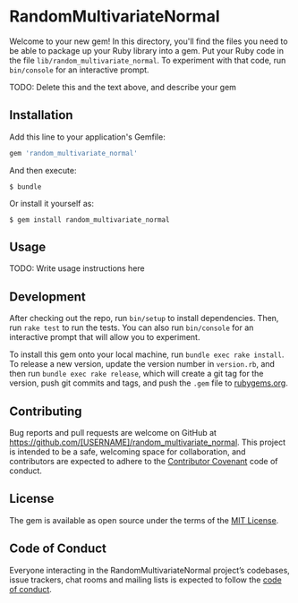 # RandomMultivariateNormal

Welcome to your new gem! In this directory, you'll find the files you need to be able to package up your Ruby library into a gem. Put your Ruby code in the file `lib/random_multivariate_normal`. To experiment with that code, run `bin/console` for an interactive prompt.

TODO: Delete this and the text above, and describe your gem

## Installation

Add this line to your application's Gemfile:

```ruby
gem 'random_multivariate_normal'
```

And then execute:

    $ bundle

Or install it yourself as:

    $ gem install random_multivariate_normal

## Usage

TODO: Write usage instructions here

## Development

After checking out the repo, run `bin/setup` to install dependencies. Then, run `rake test` to run the tests. You can also run `bin/console` for an interactive prompt that will allow you to experiment.

To install this gem onto your local machine, run `bundle exec rake install`. To release a new version, update the version number in `version.rb`, and then run `bundle exec rake release`, which will create a git tag for the version, push git commits and tags, and push the `.gem` file to [rubygems.org](https://rubygems.org).

## Contributing

Bug reports and pull requests are welcome on GitHub at https://github.com/[USERNAME]/random_multivariate_normal. This project is intended to be a safe, welcoming space for collaboration, and contributors are expected to adhere to the [Contributor Covenant](http://contributor-covenant.org) code of conduct.

## License

The gem is available as open source under the terms of the [MIT License](https://opensource.org/licenses/MIT).

## Code of Conduct

Everyone interacting in the RandomMultivariateNormal project’s codebases, issue trackers, chat rooms and mailing lists is expected to follow the [code of conduct](https://github.com/[USERNAME]/random_multivariate_normal/blob/master/CODE_OF_CONDUCT.md).
